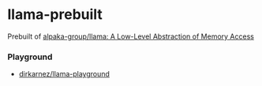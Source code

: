 llama-prebuilt
==============
Prebuilt of [alpaka-group/llama: A Low-Level Abstraction of Memory Access](https://github.com/alpaka-group/llama)

### Playground
- [dirkarnez/llama-playground](https://github.com/dirkarnez/llama-playground)